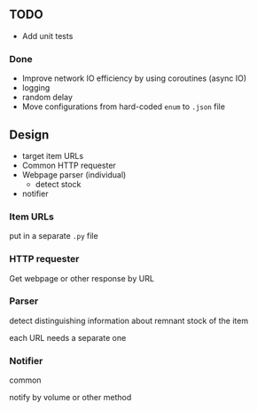 ## TODO

- Add unit tests

### Done

- Improve network IO efficiency by using coroutines (async IO)
- logging
- random delay
- Move configurations from hard-coded `enum` to `.json` file

## Design

- target item URLs
- Common HTTP requester
- Webpage parser (individual)
  - detect stock
- notifier

### Item URLs

put in a separate `.py` file

### HTTP requester

Get webpage or other response by URL

### Parser

detect distinguishing information about remnant stock of the item

each URL needs a separate one

### Notifier

common

notify by volume or other method